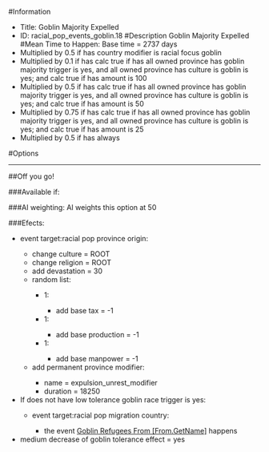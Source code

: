 #Information
 - Title: Goblin Majority Expelled
 - ID: racial_pop_events_goblin.18
#Description
Goblin Majority Expelled
#Mean Time to Happen:
Base time = 2737 days
 - Multiplied by 0.5 if has country modifier is racial focus goblin
 - Multiplied by 0.1 if has calc true if has all owned province has goblin majority trigger is yes, and all owned province has culture is goblin is yes; and calc true if has amount is 100
 - Multiplied by 0.5 if has calc true if has all owned province has goblin majority trigger is yes, and all owned province has culture is goblin is yes; and calc true if has amount is 50
 - Multiplied by 0.75 if has calc true if has all owned province has goblin majority trigger is yes, and all owned province has culture is goblin is yes; and calc true if has amount is 25
 - Multiplied by 0.5 if has always

#Options

___
##Off you go!

###Available if:


###AI weighting:
AI weights this option at 50


###Efects:<ul><li>event target:racial pop province origin:</li><ul><li>change culture = ROOT</li><li>change religion = ROOT</li><li>add devastation = 30</li><li>random list:</li><ul><li>1:</li><ul><li>add base tax = -1</li></ul><li>1:</li><ul><li>add base production = -1</li></ul><li>1:</li><ul><li>add base manpower = -1</li></ul></ul><li>add permanent province modifier:</li><ul><li>name = expulsion_unrest_modifier</li><li>duration = 18250</li></ul></ul><li>If does not have low tolerance goblin race trigger is yes:</li><ul><li>event target:racial pop migration country:</li><ul><li>the event [Goblin Refugees From [From.GetName]](../events/goblin_refugees_from_from_getname.md) happens</li></ul></ul><li>medium decrease of goblin tolerance effect = yes</li></ul>
